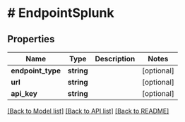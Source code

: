# # EndpointSplunk

## Properties

Name | Type | Description | Notes
------------ | ------------- | ------------- | -------------
**endpoint_type** | **string** |  | [optional]
**url** | **string** |  | [optional]
**api_key** | **string** |  | [optional]

[[Back to Model list]](../../README.md#models) [[Back to API list]](../../README.md#endpoints) [[Back to README]](../../README.md)
